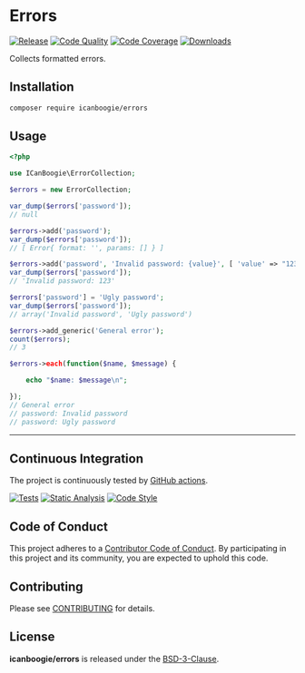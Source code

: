 # Errors

[![Release](https://img.shields.io/packagist/v/icanboogie/errors.svg)](https://packagist.org/packages/icanboogie/errors)
[![Code Quality](https://img.shields.io/scrutinizer/g/ICanBoogie/Errors/master.svg)](https://scrutinizer-ci.com/g/ICanBoogie/Errors)
[![Code Coverage](https://img.shields.io/coveralls/ICanBoogie/Errors/master.svg)](https://coveralls.io/r/ICanBoogie/Errors)
[![Downloads](https://img.shields.io/packagist/dt/icanboogie/errors.svg)](https://packagist.org/packages/icanboogie/errors)

Collects formatted errors.



## Installation

```bash
composer require icanboogie/errors
```



## Usage

```php
<?php

use ICanBoogie\ErrorCollection;

$errors = new ErrorCollection;

var_dump($errors['password']);
// null

$errors->add('password');
var_dump($errors['password']);
// [ Error{ format: '', params: [] } ]

$errors->add('password', 'Invalid password: {value}', [ 'value' => "123" ]);
var_dump($errors['password']);
// 'Invalid password: 123'

$errors['password'] = 'Ugly password';
var_dump($errors['password']);
// array('Invalid password', 'Ugly password')

$errors->add_generic('General error');
count($errors);
// 3

$errors->each(function($name, $message) {

    echo "$name: $message\n";

});
// General error
// password: Invalid password
// password: Ugly password
```





----------



## Continuous Integration

The project is continuously tested by [GitHub actions](https://github.com/ICanBoogie/Errors/actions).

[![Tests](https://github.com/ICanBoogie/Errors/workflows/test/badge.svg)](https://github.com/ICanBoogie/Errors/actions?query=workflow%3Atest)
[![Static Analysis](https://github.com/ICanBoogie/Errors/workflows/static-analysis/badge.svg)](https://github.com/ICanBoogie/Errors/actions?query=workflow%3Astatic-analysis)
[![Code Style](https://github.com/ICanBoogie/Errors/workflows/code-style/badge.svg)](https://github.com/ICanBoogie/Errors/actions?query=workflow%3Acode-style)



## Code of Conduct

This project adheres to a [Contributor Code of Conduct](CODE_OF_CONDUCT.md). By participating in
this project and its community, you are expected to uphold this code.



## Contributing

Please see [CONTRIBUTING](CONTRIBUTING.md) for details.



## License

**icanboogie/errors** is released under the [BSD-3-Clause](LICENSE).



[ICanBoogie]:                  https://icanboogie.org/
